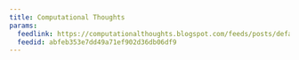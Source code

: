 ```yaml
---
title: Computational Thoughts
params:
  feedlink: https://computationalthoughts.blogspot.com/feeds/posts/default?alt=rss
  feedid: abfeb353e7dd49a71ef902d36db06df9
---
```

